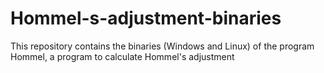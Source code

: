 # Hommel-s-adjustment-binaries
This repository contains the binaries (Windows and Linux) of the program Hommel, a program to calculate Hommel's adjustment

